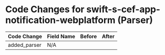 # Code Changes for swift-s-cef-app-notification-webplatform (Parser)

| Code Change | Field Name | Before | After |
|-------------|------------|--------|-------|
| added_parser | N/A |  |  |